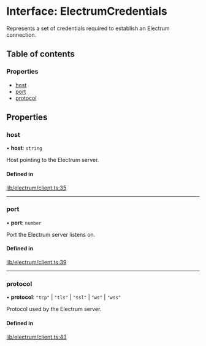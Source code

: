 # Interface: ElectrumCredentials

Represents a set of credentials required to establish an Electrum connection.

## Table of contents

### Properties

- [host](ElectrumCredentials.md#host)
- [port](ElectrumCredentials.md#port)
- [protocol](ElectrumCredentials.md#protocol)

## Properties

### host

• **host**: `string`

Host pointing to the Electrum server.

#### Defined in

[lib/electrum/client.ts:35](https://github.com/keep-network/tbtc-v2/blob/main/typescript/src/lib/electrum/client.ts#L35)

___

### port

• **port**: `number`

Port the Electrum server listens on.

#### Defined in

[lib/electrum/client.ts:39](https://github.com/keep-network/tbtc-v2/blob/main/typescript/src/lib/electrum/client.ts#L39)

___

### protocol

• **protocol**: ``"tcp"`` \| ``"tls"`` \| ``"ssl"`` \| ``"ws"`` \| ``"wss"``

Protocol used by the Electrum server.

#### Defined in

[lib/electrum/client.ts:43](https://github.com/keep-network/tbtc-v2/blob/main/typescript/src/lib/electrum/client.ts#L43)
